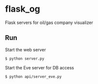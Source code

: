 # flask_og

Flask servers for oil/gas company visualizer

## Run

Start the web server

`$ python server.py`


Start the Eve server for DB access

`$ python api/server_eve.py`
